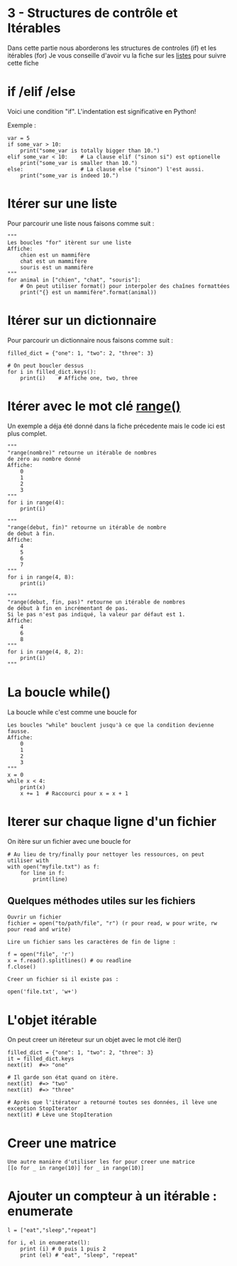 3 - Structures de contrôle et Itérables
=======================================
Dans cette partie nous aborderons les structures de controles (if) et les itérables (for)
Je vous conseille d'avoir vu la fiche sur les [listes](2_Variables_et_Collections.md) pour suivre cette fiche

# if /elif /else

Voici une condition "if". L'indentation est significative en Python!

Exemple :
```
var = 5
if some_var > 10:
    print("some_var is totally bigger than 10.")
elif some_var < 10:    # La clause elif ("sinon si") est optionelle
    print("some_var is smaller than 10.")
else:                  # La clause else ("sinon") l'est aussi.
    print("some_var is indeed 10.")
```
# Itérer sur une liste
Pour parcourir une liste nous faisons comme suit :
```
"""
Les boucles "for" itèrent sur une liste
Affiche:
    chien est un mammifère
    chat est un mammifère
    souris est un mammifère
"""
for animal in ["chien", "chat", "souris"]:
    # On peut utiliser format() pour interpoler des chaînes formattées
    print("{} est un mammifère".format(animal))
```
# Itérer sur un dictionnaire
Pour parcourir un dictionnaire nous faisons comme suit :
```
filled_dict = {"one": 1, "two": 2, "three": 3}

# On peut boucler dessus
for i in filled_dict.keys():
    print(i)    # Affiche one, two, three
```

# Itérer avec le mot clé [range()](2_Variables_et_Collections.md)
Un exemple a déja été donné dans la fiche précedente mais le code ici est plus complet.
```
"""
"range(nombre)" retourne un itérable de nombres
de zéro au nombre donné
Affiche:
    0
    1
    2
    3
"""
for i in range(4):
    print(i)

"""
"range(debut, fin)" retourne un itérable de nombre
de debut à fin.
Affiche:
    4
    5
    6
    7
"""
for i in range(4, 8):
    print(i)

"""
"range(debut, fin, pas)" retourne un itérable de nombres
de début à fin en incrémentant de pas.
Si le pas n'est pas indiqué, la valeur par défaut est 1.
Affiche:
    4
    6
    8
"""
for i in range(4, 8, 2):
    print(i)
"""
```
# La boucle while()
La boucle while c'est comme une boucle for

```
Les boucles "while" bouclent jusqu'à ce que la condition devienne fausse.
Affiche:
    0
    1
    2
    3
"""
x = 0
while x < 4:
    print(x)
    x += 1  # Raccourci pour x = x + 1
```

# Iterer sur chaque ligne d'un fichier 
On itère sur un fichier avec une boucle for
```
# Au lieu de try/finally pour nettoyer les ressources, on peut utiliser with
with open("myfile.txt") as f:
    for line in f:
        print(line)
 ```
## Quelques méthodes utiles sur les fichiers

```
Ouvrir un fichier
fichier = open("to/path/file", "r") (r pour read, w pour write, rw pour read and write)

Lire un fichier sans les caractères de fin de ligne :

f = open("file", 'r')
x = f.read().splitlines() # ou readline 
f.close()

Creer un fichier si il existe pas :

open('file.txt', 'w+')
```
 
 # L'objet itérable
 On peut creer un itéreteur sur un objet avec le mot clé iter()
 ```
filled_dict = {"one": 1, "two": 2, "three": 3}
it = filled_dict.keys
next(it)  #=> "one"

# Il garde son état quand on itère.
next(it)  #=> "two"
next(it)  #=> "three"

# Après que l'itérateur a retourné toutes ses données, il lève une exception StopIterator
next(it) # Lève une StopIteration
 ```
 
 # Creer une matrice
 ```
 Une autre manière d'utiliser les for pour creer une matrice
 [[o for _ in range(10)] for _ in range(10)]
 ```
 
 # Ajouter un compteur à un itérable : enumerate
```
l = ["eat","sleep","repeat"] 
  
for i, el in enumerate(l): 
    print (i) # 0 puis 1 puis 2
    print (el) # "eat", "sleep", "repeat"
```

